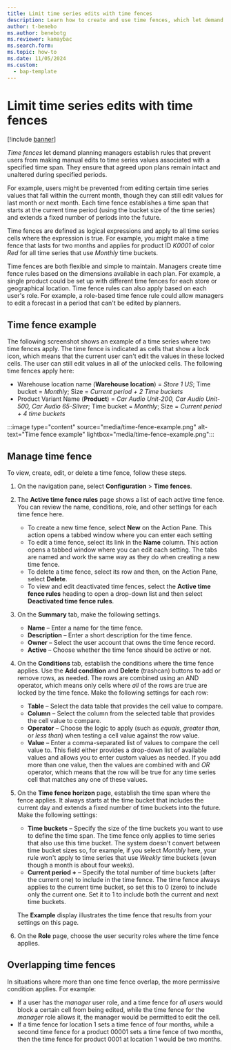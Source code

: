 ```yaml
---
title: Limit time series edits with time fences
description: Learn how to create and use time fences, which let demand planning managers establish rules that prevent users from making manual edits to time series values associated with a specified time span. They ensure that agreed upon plans remain intact and unaltered during specified periods.
author: t-benebo
ms.author: benebotg
ms.reviewer: kamaybac
ms.search.form: 
ms.topic: how-to
ms.date: 11/05/2024
ms.custom: 
  - bap-template
---
```



# Limit time series edits with time fences

[!include [banner](../includes/banner.md)]

*Time fences* let demand planning managers establish rules that prevent users from making manual edits to time series values associated with a specified time span. They ensure that agreed upon plans remain intact and unaltered during specified periods.

For example, users might be prevented from editing certain time series values that fall within the current month, though they can still edit values for last month or next month. Each time fence establishes a time span that starts at the current time period (using the bucket size of the time series) and extends a fixed number of periods into the future.

Time fences are defined as logical expressions and apply to all time series cells where the expression is true. For example, you might make a time fence that lasts for two months and applies for product ID *K0001* of color *Red* for all time series that use *Monthly* time buckets.

Time fences are both flexible and simple to maintain. Managers create time fence rules based on the dimensions available in each plan. For example, a single product could be set up with different time fences for each store or geographical location. Time fence rules can also apply based on each user's role. For example, a role-based time fence rule could allow managers to edit a forecast in a period that can't be edited by planners.

## Time fence example

The following screenshot shows an example of a time series where two time fences apply. The time fence is indicated as cells that show a lock icon, which means that the current user can't edit the values in these locked cells. The user can still edit values in all of the unlocked cells. The following time fences apply here:

- Warehouse location name (**Warehouse location**) = *Store 1 US*; Time bucket = *Monthly*; Size = *Current period + 2 Time buckets*
- Product Variant Name (**Product**) = *Car Audio Unit-200, Car Audio Unit-500, Car Audio 65-Silver*; Time bucket = *Monthly*; Size = *Current period + 4 time buckets*

:::image type="content" source="media/time-fence-example.png" alt-text="Time fence example" lightbox="media/time-fence-example.png":::

## Manage time fence

To view, create, edit, or delete a time fence, follow these steps.

1. On the navigation pane, select **Configuration** \> **Time fences**.
1. The **Active time fence rules** page shows a list of each active time fence. You can review the name, conditions, role, and other settings for each time fence here.
    - To create a new time fence, select **New** on the Action Pane. This action opens a tabbed window where you can enter each setting
    - To edit a time fence, select its link in the **Name** column. This action opens a tabbed window where you can edit each setting. The tabs are named and work the same way as they do when creating a new time fence.
    - To delete a time fence, select its row and then, on the Action Pane, select **Delete**.
    - To view and edit deactivated time fences, select the **Active time fence rules** heading to open a drop-down list and then select **Deactivated time fence rules**.
1. On the **Summary** tab, make the following settings.
    - **Name** – Enter a name for the time fence.
    - **Description** – Enter a short description for the time fence.
    - **Owner** – Select the user account that owns the time fence record.
    - **Active** – Choose whether the time fence should be active or not.
1. On the **Conditions** tab, establish the conditions where the time fence applies. Use the **Add condition**  and **Delete** (trashcan) buttons to add or remove rows, as needed. The rows are combined using an AND operator, which means only cells where *all* of the rows are true are locked by the time fence. Make the following settings for each row:
    - **Table** – Select the data table that provides the cell value to compare.
    - **Column** – Select the column from the selected table that provides the cell value to compare.
    - **Operator** – Choose the logic to apply (such as *equals*, *greater than*, or *less than*) when testing a cell value against the row value.
    - **Value** – Enter a comma-separated list of values to compare the cell value to. This field either provides a drop-down list of available values and allows you to enter custom values as needed. If you add more than one value, then the values are combined with and *OR* operator, which means that the row will be true for any time series cell that matches any one of these values.

1. On the **Time fence horizon** page, establish the time span where the fence applies. It always starts at the time bucket that includes the current day and extends a fixed number of time buckets into the future. Make the following settings:
    - **Time buckets** – Specify the size of the time buckets you want to use to define the time span. The time fence only applies to time series that also use this time bucket. The system doesn't convert between time bucket sizes so, for example, if you select *Monthly* here, your rule won't apply to time series that use *Weekly* time buckets (even though a month is about four weeks).
    - **Current period +** – Specify the total number of time buckets (after the current one) to include in the time fence. The time fence always applies to the current time bucket, so set this to 0 (zero) to include only the current one. Set it to 1 to include both the current and next time buckets.

    The **Example** display illustrates the time fence that results from your settings on this page.

1. On the **Role** page, choose the user security roles where the time fence applies.

## Overlapping time fences

 In situations where more than one time fence overlap, the more permissive condition applies. For example:

- If a user has the *manager* user role, and a time fence for *all users* would block a certain cell from being edited, while the time fence for the *manager* role allows it, the manager would be permitted to edit the cell.
- If a time fence for location 1 sets a time fence of four months, while a second time fence for a product 00001 sets a time fence of two months, then the time fence for product 0001 at location 1 would be two months.
